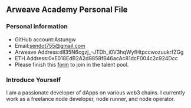 ## Arweave Academy Personal File

### Personal information

- GitHub account:Astungw
- Email:sendot755@gmail.com
- Arweave Address:dll35N6cgzj_-JTDh_i0V3hqWyfHtpccwozuukrfZGg
- ETH Address:0xE018EdB2A2d8858fB46acAc81dcF004c2c924Dcc
- Please finish this [form](https://docs.google.com/forms/d/e/1FAIpQLSfWA5fIIcBgmRppm3jNz5vmf9Mai_QMVil-2pO4r7YKn_Zhtw/viewform?usp=sf_link) to join in the talent pool.

### Introduce Yourself
I am a passionate developer of dApps on various web3 chains. I currently work as a freelance node developer, node runner, and node operator.
 

